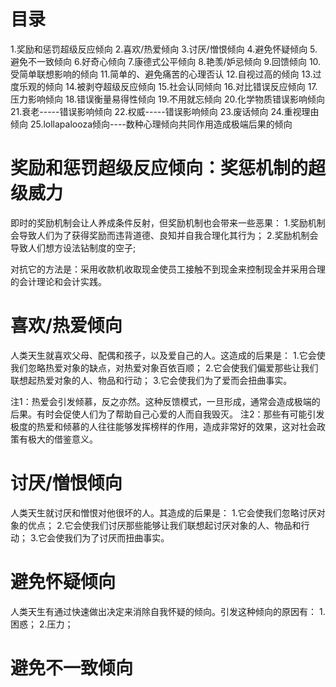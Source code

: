 # 目录
1.奖励和惩罚超级反应倾向
2.喜欢/热爱倾向
3.讨厌/憎恨倾向
4.避免怀疑倾向
5.避免不一致倾向
6.好奇心倾向
7.康德式公平倾向
8.艳羡/妒忌倾向
9.回馈倾向
10.受简单联想影响的倾向
11.简单的、避免痛苦的心理否认
12.自视过高的倾向
13.过度乐观的倾向
14.被剥夺超级反应倾向
15.社会认同倾向
16.对比错误反应倾向
17.压力影响倾向
18.错误衡量易得性倾向
19.不用就忘倾向
20.化学物质错误影响倾向
21.衰老-----错误影响倾向
22.权威-----错误影响倾向
23.废话倾向
24.重视理由倾向
25.lollapalooza倾向----数种心理倾向共同作用造成极端后果的倾向

# 奖励和惩罚超级反应倾向：奖惩机制的超级威力
即时的奖励机制会让人养成条件反射，但奖励机制也会带来一些恶果：
1.奖励机制会导致人们为了获得奖励而违背道德、良知并自我合理化其行为；
2.奖励机制会导致人们想方设法钻制度的空子;

对抗它的方法是：采用收款机收取现金使员工接触不到现金来控制现金并采用合理的会计理论和会计实践。

# 喜欢/热爱倾向
人类天生就喜欢父母、配偶和孩子，以及爱自己的人。这造成的后果是：
1.它会使我们忽略热爱对象的缺点，对热爱对象百依百顺；
2.它会使我们偏爱那些让我们联想起热爱对象的人、物品和行动；
3.它会使我们为了爱而会扭曲事实。

注1：热爱会引发倾慕，反之亦然。这种反馈模式，一旦形成，通常会造成极端的后果。有时会促使人们为了帮助自己心爱的人而自我毁灭。
注2：那些有可能引发极度的热爱和倾慕的人往往能够发挥榜样的作用，造成非常好的效果，这对社会政策有极大的借鉴意义。

# 讨厌/憎恨倾向
人类天生就讨厌和憎恨对他很坏的人。其造成的后果是：
1.它会使我们忽略讨厌对象的优点；
2.它会使我们讨厌那些能够让我们联想起讨厌对象的人、物品和行动；
3.它会使我们为了讨厌而扭曲事实。

# 避免怀疑倾向
人类天生有通过快速做出决定来消除自我怀疑的倾向。引发这种倾向的原因有：
1.困惑；
2.压力；

# 避免不一致倾向
